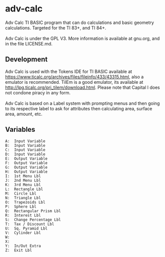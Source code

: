 # adv-calc
Adv Calc TI BASIC program that can do calculations and basic geometry calculations. Targeted for the TI 83+, and TI 84+. <br>
<br>
Adv Calc is under the GPL V3. More information is available at gnu.org, and in the file LICENSE.md.<br>

## Development
Adv Calc is used with the Tokens IDE for TI BASIC available at https://www.ticalc.org/archives/files/fileinfo/433/43315.html,
also a emulator is recommended. TilEm is a good emulator, its available at http://lpg.ticalc.org/prj_tilem/download.html. Please note that Capital I does not condone piracy in any form. <br>
<br>
Adv Calc is based on a Label system with prompting menus and then going to its respective label to ask for attributes then calculating area, surface area, amount, etc.

## Variables


```
A:  Input Variable 
B:  Input Variable 
C:  Input Variable 
D:  Input Variable 
E:  Output Variable 
F:  Output Variable
G:  Output Variable 
H:  Output Variable
I:  1st Menu Lbl 
J:  2nd Menu Lbl 
K:  3rd Menu Lbl 
L:  Rectangle Lbl 
M:  Circle Lbl 
N:  Triangle Lbl 
O:  Trapezoids Lbl 
P:  Sphere Lbl 
Q:  Rectangular Prism Lbl 
R:  Interest Lbl 
S:  Change Percentage Lbl 
T:  Tax / Discount Lbl 
U:  Sq. Pyramid Lbl
V:  Cylinder Lbl
W:  
X:  
Y:  In/Out Extra 
Z:  Exit Lbl 
```
